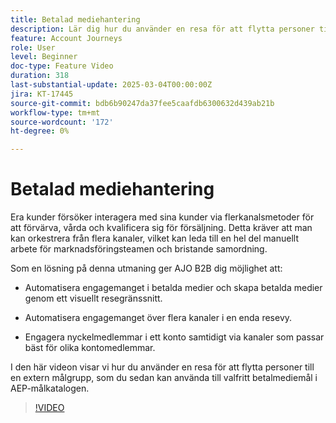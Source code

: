 ```yaml
---
title: Betalad mediehantering
description: Lär dig hur du använder en resa för att flytta personer till en extern målgrupp, som du sedan kan använda till valfritt betalmediemål i AEP målkatalog.
feature: Account Journeys
role: User
level: Beginner
doc-type: Feature Video
duration: 318
last-substantial-update: 2025-03-04T00:00:00Z
jira: KT-17445
source-git-commit: bdb6b90247da37fee5caafdb6300632d439ab21b
workflow-type: tm+mt
source-wordcount: '172'
ht-degree: 0%

---
```



# Betalad mediehantering

Era kunder försöker interagera med sina kunder via flerkanalsmetoder för att förvärva, vårda och kvalificera sig för försäljning. Detta kräver att man kan orkestrera från flera kanaler, vilket kan leda till en hel del manuellt arbete för marknadsföringsteamen och bristande samordning.

Som en lösning på denna utmaning ger AJO B2B dig möjlighet att:

* Automatisera engagemanget i betalda medier och skapa betalda medier genom ett visuellt resegränssnitt.

* Automatisera engagemanget över flera kanaler i en enda resevy.

* Engagera nyckelmedlemmar i ett konto samtidigt via kanaler som passar bäst för olika kontomedlemmar.

I den här videon visar vi hur du använder en resa för att flytta personer till en extern målgrupp, som du sedan kan använda till valfritt betalmediemål i AEP-målkatalogen.

>[!VIDEO](https://video.tv.adobe.com/v/3448649/?learn=on&enablevpops)
